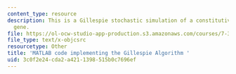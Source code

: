 ```yaml
---
content_type: resource
description: This is a Gillespie stochastic simulation of a constitutively expressed
  gene.
file: https://ol-ocw-studio-app-production.s3.amazonaws.com/courses/7-342-systems-and-synthetic-biology-how-the-cell-solves-problems-fall-2010/3c0f2e24cda2a4211398515b0c7696ef_MIT7_342_F10_algorithm.m
file_type: text/x-objcsrc
resourcetype: Other
title: 'MATLAB code implementing the Gillespie Algorithm '
uid: 3c0f2e24-cda2-a421-1398-515b0c7696ef
---
```

